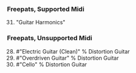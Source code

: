 ### Freepats, Supported Midi
31. "Guitar Harmonics"

### Freepats, Unsupported Midi

28. #"Electric Guitar (Clean)" % Distortion Guitar
30. #"Overdriven Guitar" % Distortion Guitar
43. #"Cello" % Distortion Guitar

